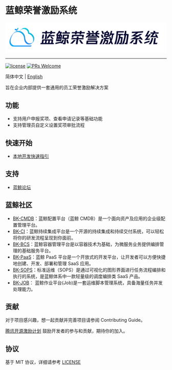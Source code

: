 # 蓝鲸荣誉激励系统
![](docs/_images/logo.png)

---
[![license](https://img.shields.io/badge/license-mit-green.svg?style=flat)](https://github.com/TencentBlueKing/bk-honor/blob/master/LICENSE) 
[![PRs Welcome](https://img.shields.io/badge/PRs-welcome-green.svg)](https://github.com/TencentBlueKing/bk-honor/pulls) 

简体中文 | [English](readme_en.md)

旨在企业内部提供一套通用的员工荣誉激励解决方案

## 功能
- 支持用户申报奖项、查看申请记录等基础功能
- 支持管理员自定义设置奖项审批流程

## 快速开始
- [本地开发快速指引](docs/dev_guide.md)

## 支持
- [蓝鲸论坛](https://bk.tencent.com/s-mart/community)

## 蓝鲸社区
- [BK-CMDB](https://github.com/Tencent/bk-cmdb)：蓝鲸配置平台（蓝鲸 CMDB）是一个面向资产及应用的企业级配置管理平台。
- [BK-CI](https://github.com/Tencent/bk-ci)：蓝鲸持续集成平台是一个开源的持续集成和持续交付系统，可以轻松将你的研发流程呈现到你面前。
- [BK-BCS](https://github.com/Tencent/bk-bcs)：蓝鲸容器管理平台是以容器技术为基础，为微服务业务提供编排管理的基础服务平台。
- [BK-PaaS](https://github.com/Tencent/bk-paas)：蓝鲸 PaaS 平台是一个开放式的开发平台，让开发者可以方便快捷地创建、开发、部署和管理 SaaS 应用。
- [BK-SOPS](https://github.com/Tencent/bk-sops)：标准运维（SOPS）是通过可视化的图形界面进行任务流程编排和执行的系统，是蓝鲸体系中一款轻量级的调度编排类 SaaS 产品。
- [BK-JOB](https://github.com/Tencent/bk-job)： 蓝鲸作业平台(Job)是一套运维脚本管理系统，具备海量任务并发处理能力。

## 贡献
对于项目感兴趣，想一起贡献并完善项目请参阅 Contributing Guide。

[腾讯开源激励计划](https://opensource.tencent.com/contribution) 鼓励开发者的参与和贡献，期待你的加入。

## 协议

基于 MIT 协议，详细请参考 [LICENSE](LICENSE)
